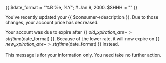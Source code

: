 {{ $date_format = "%B %e, %Y";  # Jan  9, 2000.
   $SHHH = "" }}

You've recently updated your {{ $consumer->description }}.
Due to those changes, your account price has decreased.

Your account was due to expire after {{ $old_expiration_date->strftime($date_format) }}.  Because of the lower
rate, it will now expire on {{ $new_expiration_date->strftime($date_format) }} instead.

This message is for your information only. You need take no further
action.
